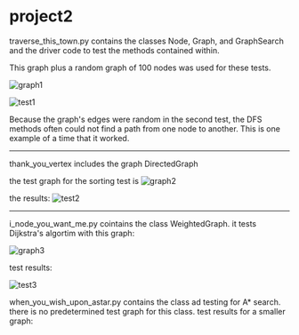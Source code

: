 # project2

traverse_this_town.py contains the classes Node, Graph, and GraphSearch and the driver code to test the methods contained within. 

This graph plus a random graph of 100 nodes was used for these tests. 

![graph1](https://i.ibb.co/jg45h2F/image.png)

![test1](https://i.ibb.co/vJrYQsy/image.png)

Because the graph's edges were random in the second test, the DFS methods often could not find a path from one node to another. This is one example of a time that it worked. 

---

thank_you_vertex includes the graph DirectedGraph 

the test graph for the sorting test is
![graph2](https://i.ibb.co/FhPJZ31/thank-you-vertex-sample.png)

the results: 
![test2](https://i.ibb.co/8dP33x2/image.png)

--- 

i_node_you_want_me.py cointains the class WeightedGraph. it tests Dijkstra's algortim with this graph:

![graph3](https://i.ibb.co/k1zwkMf/djsistraks-known-graph.jpg)

test results: 

![test3](https://i.ibb.co/L8WNwf9/image.png)

when_you_wish_upon_astar.py contains the class ad testing for A* search. there is no predetermined test graph for this class. 
test results for a smaller graph:

